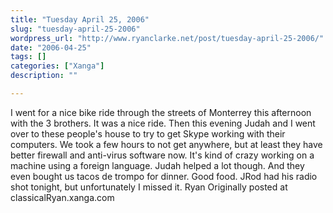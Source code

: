 ```yaml
---
title: "Tuesday April 25, 2006"
slug: "tuesday-april-25-2006"
wordpress_url: "http://www.ryanclarke.net/post/tuesday-april-25-2006/"
date: "2006-04-25"
tags: []
categories: ["Xanga"]
description: ""

---
```


I went for a nice bike ride through the streets of Monterrey this afternoon with the 3 brothers. It was a nice ride. Then this evening Judah and I went over to these people's house to try to get Skype working with their computers. We took a few hours to not get anywhere, but at least they have better firewall and anti-virus software now. It's kind of crazy working on a machine using a foreign language. Judah helped a lot though. And they even bought us tacos de trompo for dinner. Good food. JRod had his radio shot tonight, but unfortunately I missed it.
Ryan
Originally posted at classicalRyan.xanga.com
